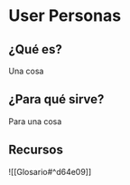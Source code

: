 # User Personas

## ¿Qué es?

Una cosa

## ¿Para qué sirve?

Para una cosa

## Recursos

!\[\[Glosario#^d64e09]]
